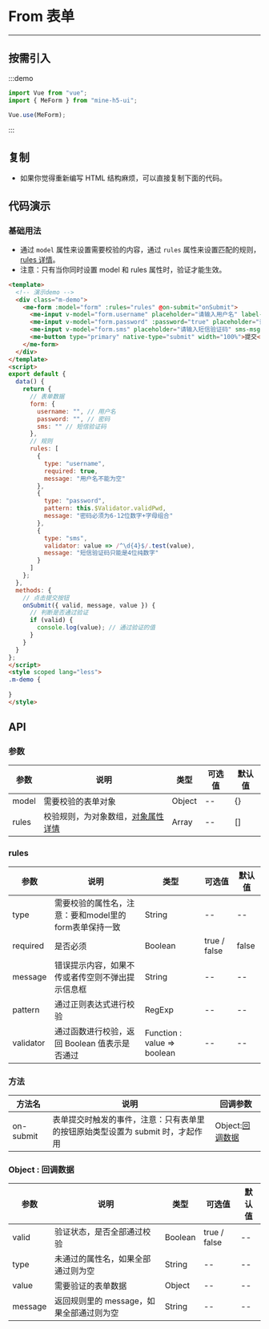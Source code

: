 # From 表单

----

## 按需引入

:::demo

```JavaScript
import Vue from "vue";
import { MeForm } from "mine-h5-ui";

Vue.use(MeForm);
```

:::

## 复制

* 如果你觉得重新编写 HTML 结构麻烦，可以直接复制下面的代码。

## 代码演示

### 基础用法

* 通过 `model` 属性来设置需要校验的内容，通过 `rules` 属性来设置匹配的规则，[rules 详情](#rules)。
* 注意：只有当你同时设置 model 和 rules 属性时，验证才能生效。

```HTML
<template>
  <!-- 演示demo -->
  <div class="m-demo">
    <me-form :model="form" :rules="rules" @on-submit="onSubmit">
      <me-input v-model="form.username" placeholder="请输入用户名" label-width="70px" label="用户名"></me-input>
      <me-input v-model="form.password" :password="true" placeholder="请输入6-12位数字+字母组合" label-width="70px" label="密码"></me-input>
      <me-input v-model="form.sms" placeholder="请输入短信验证码" sms-msg="短信验证码" :sms-is="false"></me-input>
      <me-button type="primary" native-type="submit" width="100%">提交</me-button>
    </me-form>
  </div>
</template>
<script>
export default {
  data() {
    return {
      // 表单数据
      form: {
        username: "", // 用户名
        password: "", // 密码
        sms: "" // 短信验证码
      },
      // 规则
      rules: [
        {
          type: "username",
          required: true,
          message: "用户名不能为空"
        },
        {
          type: "password",
          pattern: this.$Validator.validPwd,
          message: "密码必须为6-12位数字+字母组合"
        },
        {
          type: "sms",
          validator: value => /^\d{4}$/.test(value),
          message: "短信验证码只能是4位纯数字"
        }
      ]
    };
  },
  methods: {
    // 点击提交按钮
    onSubmit({ valid, message, value }) {
      // 判断是否通过验证
      if (valid) {
        console.log(value); // 通过验证的值
      }
    }
  }
};
</script>
<style scoped lang="less">
.m-demo {
  
}
</style>
```

## API

### 参数

| 参数  | 说明                                         | 类型   | 可选值 | 默认值 |
|-------|----------------------------------------------|--------|--------|--------|
| model | 需要校验的表单对象                           | Object | --     | {}     |
| rules | 校验规则，为对象数组，[对象属性详情](#rules) | Array  | --     | []     |

<h3 id="rules">rules</h3>

| 参数      | 说明                                                  | 类型                        | 可选值       | 默认值 |
|-----------|-------------------------------------------------------|-----------------------------|--------------|--------|
| type      | 需要校验的属性名，注意：要和model里的form表单保持一致 | String                      | --           | --     |
| required  | 是否必须                                              | Boolean                     | true / false | false  |
| message   | 错误提示内容，如果不传或者传空则不弹出提示信息框      | String                      | --           | --     |
| pattern   | 通过正则表达式进行校验                                | RegExp                      | --           | --     |
| validator | 通过函数进行校验，返回 Boolean 值表示是否通过         | Function : value => boolean | --           | --     |

### 方法

| 方法名    | 说明                                                                           | 回调参数                         |
|-----------|--------------------------------------------------------------------------------|----------------------------------|
| on-submit | 表单提交时触发的事件，注意：只有表单里的按钮原始类型设置为 submit 时，才起作用 | Object:[回调数据](#callbackData) |

<h3 id="callbackData">Object : 回调数据</h3>

| 参数    | 说明                                     | 类型    | 可选值       | 默认值 |
|---------|------------------------------------------|---------|--------------|--------|
| valid   | 验证状态，是否全部通过校验               | Boolean | true / false | --     |
| type    | 未通过的属性名，如果全部通过则为空       | String  | --           | --     |
| value   | 需要验证的表单数据                       | Object  | --           | --     |
| message | 返回规则里的 message，如果全部通过则为空 | String  | --           | --     |
